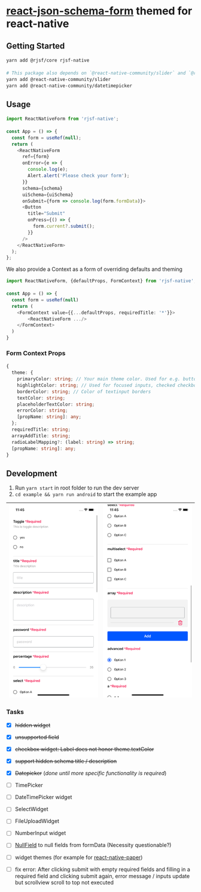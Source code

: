 # [react-json-schema-form](https://github.com/rjsf-team/react-jsonschema-form) themed for react-native

## Getting Started

```bash
yarn add @rjsf/core rjsf-native

# This package also depends on `@react-native-community/slider` and `@react-native-community/datetimepicker`
yarn add @react-native-community/slider
yarn add @react-native-community/datetimepicker
```

## Usage
```typescript
import ReactNativeForm from 'rjsf-native';

const App = () => {
  const form = useRef(null);
  return (
    <ReactNativeForm
      ref={form}
      onError={e => {
        console.log(e);
        Alert.alert('Please check your form');
      }}
      schema={schema}
      uiSchema={uiSchema}
      onSubmit={form => console.log(form.formData)}>
      <Button
        title="Submit"
        onPress={() => {
          form.current?.submit();
        }}
      />
    </ReactNativeForm>
  );
};
```

We also provide a Context as a form of overriding defaults and theming

```typescript
import ReactNativeForm, {defaultProps, FormContext} from 'rjsf-native';

const App = () => {
  const form = useRef(null)
  return (
    <FormContext value={{...defaultProps, requiredTitle: '*'}}>
        <ReactNativeForm .../>
    </FormContext>
  )
}
```

### Form Context Props
```typescript
{
  theme: {
    primaryColor: string; // Your main theme color. Used for e.g. buttons
    highlightColor: string; // Used for focused inputs, checked checkboxes, slider...
    borderColor: string; // Color of textinput borders
    textColor: string;
    placeholderTextColor: string;
    errorColor: string;
    [propName: string]: any;
  };
  requiredTitle: string;
  arrayAddTitle: string;
  radioLabelMapping?: (label: string) => string;
  [propName: string]: any;
}
```

## Development
1. Run ```yarn start``` in root folder to run the dev server
2. ```cd example && yarn run android``` to start the example app

![](./docs/Simulator%20Screen%20Shot%20-%20iPhone%2011%20-%202020-01-03%20at%2011.45.00.png) | ![](./docs/Simulator%20Screen%20Shot%20-%20iPhone%2011%20-%202020-01-03%20at%2011.45.04.png)
:-------------------------:|:-------------------------:


### Tasks

- [x]  <del>hidden widget</del>
- [x]  <del>unsupported field</del>
- [x]  <del>checkbox widget: Label does not honor theme.textColor</del>
- [x]  <del>support hidden schema title / description</del>
- [x]  <del>Datepicker</del> (*done until more specific functionality is required*)
- [ ]  TimePicker 
- [ ]  DateTimePicker widget
- [ ]  SelectWidget
- [ ]  FileUploadWidget
- [ ]  NumberInput widget
- [ ]  [NullField](https://github.com/rjsf-team/react-jsonschema-form/blob/master/packages/core/src/components/fields/NullField.js) to null fields from formData (Necessity questionable?)
- [ ]  widget themes (for example for [react-native-paper](https://callstack.github.io/react-native-paper/))
- [ ]  fix error: After clicking submit with empty required fields and filling in a required field and clicking submit again, error message / inputs update but scrollview scroll to top not executed

